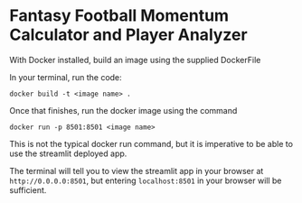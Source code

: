 # Fantasy Football Momentum Calculator and Player Analyzer
With Docker installed, build an image using the supplied DockerFile

In your terminal, run the code:

`docker build -t <image name> .`


Once that finishes, run the docker image using the command


`docker run -p 8501:8501 <image name>`


This is not the typical docker run command, but it is imperative to be able to use the streamlit deployed app.

The terminal will tell you to view the streamlit app in your browser at `http://0.0.0.0:8501`, but entering `localhost:8501` in your browser will be sufficient.
